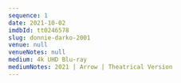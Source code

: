 ```yaml
---
sequence: 1
date: 2021-10-02
imdbId: tt0246578
slug: donnie-darko-2001
venue: null
venueNotes: null
medium: 4k UHD Blu-ray
mediumNotes: 2021 | Arrow | Theatrical Version
---
```


